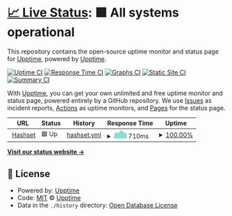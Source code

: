 # [📈 Live Status](https://upptime.github.io/upptime): <!--live status--> **🟩 All systems operational**

This repository contains the open-source uptime monitor and status page for [Upptime](https://upptime.js.org), powered by [Upptime](https://github.com/upptime/upptime).

[![Uptime CI](https://github.com/kaeedo/UpptimeMonitor/workflows/Uptime%20CI/badge.svg)](https://github.com/kaeedo/UpptimeMonitor/actions?query=workflow%3A%22Uptime+CI%22)
[![Response Time CI](https://github.com/kaeedo/UpptimeMonitor/workflows/Response%20Time%20CI/badge.svg)](https://github.com/kaeedo/UpptimeMonitor/actions?query=workflow%3A%22Response+Time+CI%22)
[![Graphs CI](https://github.com/kaeedo/UpptimeMonitor/workflows/Graphs%20CI/badge.svg)](https://github.com/kaeedo/UpptimeMonitor/actions?query=workflow%3A%22Graphs+CI%22)
[![Static Site CI](https://github.com/kaeedo/UpptimeMonitor/workflows/Static%20Site%20CI/badge.svg)](https://github.com/kaeedo/UpptimeMonitor/actions?query=workflow%3A%22Static+Site+CI%22)
[![Summary CI](https://github.com/kaeedo/UpptimeMonitor/workflows/Summary%20CI/badge.svg)](https://github.com/kaeedo/UpptimeMonitor/actions?query=workflow%3A%22Summary+CI%22)

With [Upptime](https://upptime.js.org), you can get your own unlimited and free uptime monitor and status page, powered entirely by a GitHub repository. We use [Issues](https://github.com/upptime/upptime/issues) as incident reports, [Actions](https://github.com/kaeedo/UpptimeMonitor/actions) as uptime monitors, and [Pages](https://upptime.github.io/upptime) for the status page.

<!--start: status pages-->
<!-- This summary is generated by Upptime (https://github.com/upptime/upptime) -->
<!-- Do not edit this manually, your changes will be overwritten -->
<!-- prettier-ignore -->
| URL | Status | History | Response Time | Uptime |
| --- | ------ | ------- | ------------- | ------ |
| <img alt="" src="https://favicons.githubusercontent.com/hashset.dev" height="13"> [Hashset](https://hashset.dev/articles) | 🟩 Up | [hashset.yml](https://github.com/kaeedo/UpptimeMonitor/commits/HEAD/history/hashset.yml) | <details><summary><img alt="Response time graph" src="./graphs/hashset/response-time-week.png" height="20"> 710ms</summary><br><a href="https://kaeedo.github.io/UpptimeMonitor/history/hashset"><img alt="Response time 710" src="https://img.shields.io/endpoint?url=https%3A%2F%2Fraw.githubusercontent.com%2Fkaeedo%2FUpptimeMonitor%2FHEAD%2Fapi%2Fhashset%2Fresponse-time.json"></a><br><a href="https://kaeedo.github.io/UpptimeMonitor/history/hashset"><img alt="24-hour response time 641" src="https://img.shields.io/endpoint?url=https%3A%2F%2Fraw.githubusercontent.com%2Fkaeedo%2FUpptimeMonitor%2FHEAD%2Fapi%2Fhashset%2Fresponse-time-day.json"></a><br><a href="https://kaeedo.github.io/UpptimeMonitor/history/hashset"><img alt="7-day response time 710" src="https://img.shields.io/endpoint?url=https%3A%2F%2Fraw.githubusercontent.com%2Fkaeedo%2FUpptimeMonitor%2FHEAD%2Fapi%2Fhashset%2Fresponse-time-week.json"></a><br><a href="https://kaeedo.github.io/UpptimeMonitor/history/hashset"><img alt="30-day response time 710" src="https://img.shields.io/endpoint?url=https%3A%2F%2Fraw.githubusercontent.com%2Fkaeedo%2FUpptimeMonitor%2FHEAD%2Fapi%2Fhashset%2Fresponse-time-month.json"></a><br><a href="https://kaeedo.github.io/UpptimeMonitor/history/hashset"><img alt="1-year response time 710" src="https://img.shields.io/endpoint?url=https%3A%2F%2Fraw.githubusercontent.com%2Fkaeedo%2FUpptimeMonitor%2FHEAD%2Fapi%2Fhashset%2Fresponse-time-year.json"></a></details> | <details><summary><a href="https://kaeedo.github.io/UpptimeMonitor/history/hashset">100.00%</a></summary><a href="https://kaeedo.github.io/UpptimeMonitor/history/hashset"><img alt="All-time uptime 100.00%" src="https://img.shields.io/endpoint?url=https%3A%2F%2Fraw.githubusercontent.com%2Fkaeedo%2FUpptimeMonitor%2FHEAD%2Fapi%2Fhashset%2Fuptime.json"></a><br><a href="https://kaeedo.github.io/UpptimeMonitor/history/hashset"><img alt="24-hour uptime 100.00%" src="https://img.shields.io/endpoint?url=https%3A%2F%2Fraw.githubusercontent.com%2Fkaeedo%2FUpptimeMonitor%2FHEAD%2Fapi%2Fhashset%2Fuptime-day.json"></a><br><a href="https://kaeedo.github.io/UpptimeMonitor/history/hashset"><img alt="7-day uptime 100.00%" src="https://img.shields.io/endpoint?url=https%3A%2F%2Fraw.githubusercontent.com%2Fkaeedo%2FUpptimeMonitor%2FHEAD%2Fapi%2Fhashset%2Fuptime-week.json"></a><br><a href="https://kaeedo.github.io/UpptimeMonitor/history/hashset"><img alt="30-day uptime 100.00%" src="https://img.shields.io/endpoint?url=https%3A%2F%2Fraw.githubusercontent.com%2Fkaeedo%2FUpptimeMonitor%2FHEAD%2Fapi%2Fhashset%2Fuptime-month.json"></a><br><a href="https://kaeedo.github.io/UpptimeMonitor/history/hashset"><img alt="1-year uptime 100.00%" src="https://img.shields.io/endpoint?url=https%3A%2F%2Fraw.githubusercontent.com%2Fkaeedo%2FUpptimeMonitor%2FHEAD%2Fapi%2Fhashset%2Fuptime-year.json"></a></details>

<!--end: status pages-->

[**Visit our status website →**](https://upptime.github.io/upptime)

## 📄 License

- Powered by: [Upptime](https://github.com/upptime/upptime)
- Code: [MIT](./LICENSE) © [Upptime](https://upptime.js.org)
- Data in the `./history` directory: [Open Database License](https://opendatacommons.org/licenses/odbl/1-0/)

